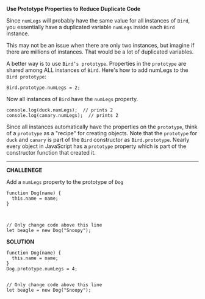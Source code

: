 **Use Prototype Properties to Reduce Duplicate Code**

Since `numLegs` will probably have the same value for all instances of `Bird`, you essentially have a duplicated variable `numLegs` inside each `Bird` instance.

This may not be an issue when there are only two instances, but imagine if there are millions of instances. That would be a lot of duplicated variables.

A better way is to use `Bird’s prototype`. Properties in the `prototype` are shared among ALL instances of `Bird`. Here's how to add numLegs to the `Bird prototype`:

```
Bird.prototype.numLegs = 2;
```

Now all instances of `Bird` have the `numLegs` property.


```
console.log(duck.numLegs);  // prints 2
console.log(canary.numLegs);  // prints 2

```

Since all instances automatically have the properties on the `prototype`, think of a `prototype` as a "recipe" for creating objects. Note that the `prototype` for `duck` and `canary` is part of the `Bird` constructor as `Bird.prototype`. Nearly every object in JavaScript has a `prototype` property which is part of the constructor function that created it.


---------------------

**CHALLENEGE**

Add a `numLegs` property to the prototype of `Dog`

```
function Dog(name) {
  this.name = name;
}



// Only change code above this line
let beagle = new Dog("Snoopy");

```

**SOLUTION**

```
function Dog(name) {
  this.name = name;
}
Dog.prototype.numLegs = 4;


// Only change code above this line
let beagle = new Dog("Snoopy");

```
